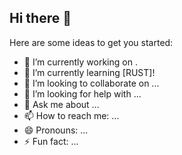 ## Hi there 👋

Here are some ideas to get you started:

- 🔭 I’m currently working on .
- 🌱 I’m currently learning [RUST]!
- 👯 I’m looking to collaborate on ...
- 🤔 I’m looking for help with ...
- 💬 Ask me about ...
- 📫 How to reach me: ...
- 😄 Pronouns: ...
- ⚡ Fun fact: ...

